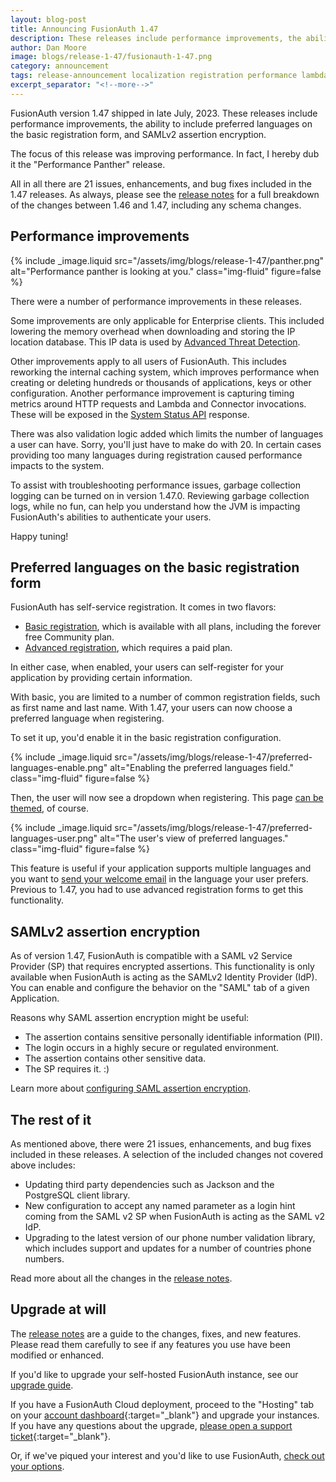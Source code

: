 ```yaml
---
layout: blog-post
title: Announcing FusionAuth 1.47
description: These releases include performance improvements, the ability to include preferred languages on the basic registration form, and SAMLv2 assertion encryption.
author: Dan Moore
image: blogs/release-1-47/fusionauth-1-47.png
category: announcement
tags: release-announcement localization registration performance lambda connector http metrics saml
excerpt_separator: "<!--more-->"
---
```


FusionAuth version 1.47 shipped in late July, 2023. These releases include performance improvements, the ability to include preferred languages on the basic registration form, and SAMLv2 assertion encryption.

<!--more-->

The focus of this release was improving performance. In fact, I hereby dub it the "Performance Panther" release.

All in all there are 21 issues, enhancements, and bug fixes included in the 1.47 releases. As always, please see the [release notes](/docs/v1/tech/release-notes#version-1-47-1) for a full breakdown of the changes between 1.46 and 1.47, including any schema changes.

## Performance improvements

{% include _image.liquid src="/assets/img/blogs/release-1-47/panther.png" alt="Performance panther is looking at you." class="img-fluid" figure=false %}

There were a number of performance improvements in these releases. 

Some improvements are only applicable for Enterprise clients. This included lowering the memory overhead when downloading and storing the IP location database. This IP data is used by [Advanced Threat Detection](/docs/v1/tech/advanced-threat-detection/).

Other improvements apply to all users of FusionAuth. This includes reworking the internal caching system, which improves performance when creating or deleting hundreds or thousands of applications, keys or other configuration. Another performance improvement is capturing timing metrics around HTTP requests and Lambda and Connector invocations. These will be exposed in the [System Status API](https://fusionauth.io/docs/v1/tech/apis/system#retrieve-system-status) response. 

There was also validation logic added which limits the number of languages a user can have. Sorry, you'll just have to make do with 20. In certain cases providing too many languages during registration caused performance impacts to the system.

To assist with troubleshooting performance issues, garbage collection logging can be turned on in version 1.47.0. Reviewing garbage collection logs, while no fun, can help you understand how the JVM is impacting FusionAuth's abilities to authenticate your users.

Happy tuning!

## Preferred languages on the basic registration form

FusionAuth has self-service registration. It comes in two flavors: 

* [Basic registration](/docs/v1/tech/guides/basic-registration-forms), which is available with all plans, including the forever free Community plan.
* [Advanced registration](/docs/v1/tech/guides/advanced-registration-forms), which requires a paid plan.

In either case, when enabled, your users can self-register for your application by providing certain information.

With basic, you are limited to a number of common registration fields, such as first name and last name. With 1.47, your users can now choose a preferred language when registering.

To set it up, you'd enable it in the basic registration configuration.

{% include _image.liquid src="/assets/img/blogs/release-1-47/preferred-languages-enable.png" alt="Enabling the preferred languages field." class="img-fluid" figure=false %}

Then, the user will now see a dropdown when registering. This page [can be themed](/docs/v1/tech/themes/), of course.

{% include _image.liquid src="/assets/img/blogs/release-1-47/preferred-languages-user.png" alt="The user's view of preferred languages." class="img-fluid" figure=false %}

This feature is useful if your application supports multiple languages and you want to [send your welcome email](/docs/v1/tech/email-templates/templates-replacement-variables#setup-password) in the language your user prefers. Previous to 1.47, you had to use advanced registration forms to get this functionality.

## SAMLv2 assertion encryption

As of version 1.47, FusionAuth is compatible with a SAML v2 Service Provider (SP) that requires encrypted assertions. This functionality is only available when FusionAuth is acting as the SAMLv2 Identity Provider (IdP). You can enable and configure the behavior on the "SAML" tab of a given Application.

Reasons why SAML assertion encryption might be useful:

* The assertion contains sensitive personally identifiable information (PII).
* The login occurs in a highly secure or regulated environment.
* The assertion contains other sensitive data.
* The SP requires it. :)

Learn more about [configuring SAML assertion encryption](/docs/v1/tech/core-concepts/applications#assertion-encryption).

## The rest of it

As mentioned above, there were 21 issues, enhancements, and bug fixes included in these releases. A selection of the included changes not covered above includes:

* Updating third party dependencies such as Jackson and the PostgreSQL client library.
* New configuration to accept any named parameter as a login hint coming from the SAML v2 SP when FusionAuth is acting as the SAML v2 IdP. 
* Upgrading to the latest version of our phone number validation library, which includes support and updates for a number of countries phone numbers.

Read more about all the changes in the [release notes](/docs/v1/tech/release-notes#version-1-47-1).

## Upgrade at will

The [release notes](/docs/v1/tech/release-notes#version-1-47-1) are a guide to the changes, fixes, and new features. Please read them carefully to see if any features you use have been modified or enhanced.

If you'd like to upgrade your self-hosted FusionAuth instance, see our [upgrade guide](/docs/v1/tech/admin-guide/upgrade). 

If you have a FusionAuth Cloud deployment, proceed to the "Hosting" tab on your [account dashboard](https://account.fusionauth.io/account/deployment/){:target="_blank"} and upgrade your instances. If you have any questions about the upgrade, [please open a support ticket](https://account.fusionauth.io/account/support/){:target="_blank"}.

Or, if we've piqued your interest and you'd like to use FusionAuth, [check out your options](/pricing).
